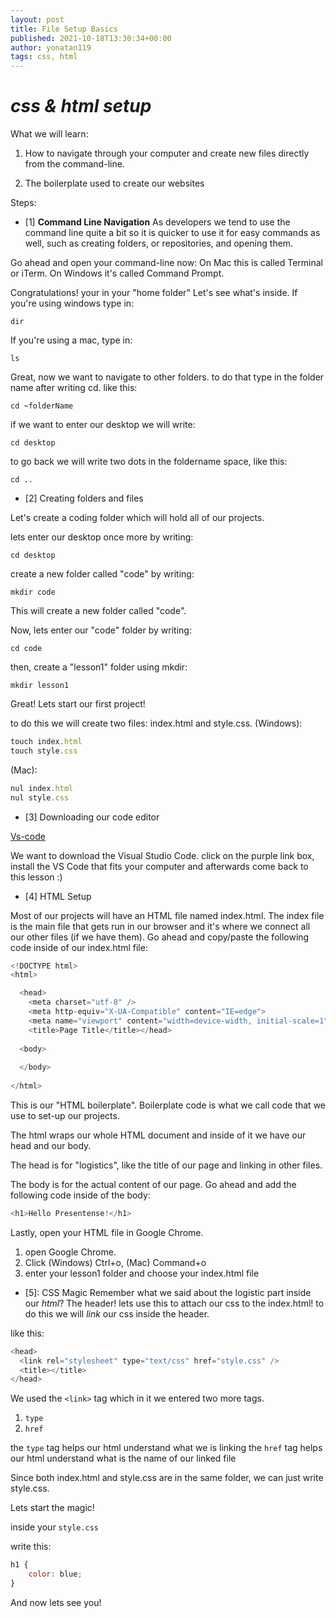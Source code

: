 ```yaml
---
layout: post
title: File Setup Basics
published: 2021-10-18T13:30:34+00:00
author: yonatan119
tags: css, html
---
```



# *css & html setup*

What we will learn:

1. How to navigate through your computer and create new files directly from the command-line.

2. The boilerplate used to create our websites

Steps:

* [1] **Command Line Navigation**
As developers we tend to use the command line quite a bit so it is quicker to use it for easy commands as well, such as creating folders, or repositories, and opening them. 


Go ahead and open your command-line now:
 On Mac this is called Terminal or iTerm.
 On Windows it's called Command Prompt.


Congratulations! your in your "home folder"
 Let's see what's inside.
  If you're using windows type in:

`dir`

If you're using a mac, type in:

`ls`

Great, now we want to navigate to other folders.
to do that type in the folder name after writing cd.
like this:

`cd ~folderName`

if we want to enter our desktop we will write:

`cd desktop`

to go back we will write two dots in the foldername space, like this:

`cd ..`

* [2] Creating folders and files

Let's create a coding folder which will hold all of our projects.

lets enter our desktop once more by writing:

`cd desktop`

create a new folder called "code" by writing:

`mkdir code`


This will create a new folder called "code".

Now, lets enter our "code" folder by writing:

`cd code`

then, create a "lesson1" folder using mkdir:

`mkdir lesson1`


Great!
Lets start our first project!

to do this we will create two files: index.html and style.css.
(Windows):

```javascript
touch index.html
touch style.css
```
(Mac):

```javascript
nul index.html
nul style.css
```

* [3] Downloading our code editor

[Vs-code](https://visualstudio.microsoft.com/downloads/)

We want to download the Visual Studio Code.
click on the purple link box, install the VS Code that fits your computer and afterwards come back to this lesson :)


* [4] HTML Setup

Most of our projects will have an HTML file named index.html.
 The index file is the main file that gets run in our browser and it's where we connect all our other files (if we have them). Go ahead and copy/paste the following code inside of our index.html file:

```javascript
<!DOCTYPE html>
<html>

  <head>
    <meta charset="utf-8" />
    <meta http-equiv="X-UA-Compatible" content="IE=edge">
    <meta name="viewport" content="width=device-width, initial-scale=1">
    <title>Page Title</title></head>
                    
  <body>
                    
  </body>
                    
</html>
```

This is our "HTML boilerplate". Boilerplate code is what we call code that we use to set-up our projects.

The html wraps our whole HTML document and inside of it we have our head and our body.

The head is for "logistics", like the title of our page and linking in other files.

The body is for the actual content of our page. Go ahead and add the following code inside of the body:

```javascript
<h1>Hello Presentense!</h1>
```

Lastly, open your HTML file in Google Chrome.
1. open Google Chrome.
2. Click (Windows) Ctrl+o, (Mac) Command+o
3. enter your lesson1 folder and choose your index.html file



* [5]: CSS Magic
Remember what we said about the logistic part inside our *html*?
The header!
lets use this to attach our css to the index.html!
to do this we will *link* our css inside the header.

like this:

```javascript
<head>
  <link rel="stylesheet" type="text/css" href="style.css" />
  <title></title>
</head>
```
We used the `<link>` tag which in it we entered two more tags.
1. `type`
2. `href`

the `type` tag helps our html understand what we is linking
the `href` tag helps our html understand what is the name of our linked file

Since both index.html and style.css are in the same folder, we can just write style.css.

Lets start the magic!

inside your `style.css`

write this:

```javascript
h1 {
    color: blue;
}
```

And now lets see you!